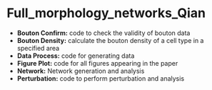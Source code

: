 # Full_morphology_networks_Qian
* **Bouton Confirm:** code to check the validity of bouton data
* **Bouton Density:** calculate the bouton density of a cell type in a specified area
* **Data Process:**  code for generating data
* **Figure Plot:** code for all figures appearing in the paper
* **Network:** Network generation and analysis
* **Perturbation:** code to perform perturbation and analysis